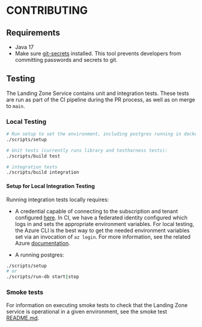 # CONTRIBUTING

## Requirements

- Java 17
- Make sure [git-secrets](https://github.com/awslabs/git-secrets) installed. This tool prevents developers from committing passwords and secrets to git.

## Testing

The Landing Zone Service contains unit and integration tests. These tests are run as part of the CI pipeline during the PR process,
as well as on merge to `main`.

### Local Testing

```sh
# Run setup to set the environment, including postgres running in docker:
./scripts/setup

# Unit tests (currently runs library and testharness tests):
./scripts/build test

# integration tests
./scripts/build integration
```

#### Setup for Local Integration Testing
Running integration tests locally requires:
* A credential capable of connecting to the subscription and tenant configured [here](https://github.com/DataBiosphere/terra-landing-zone-service/blob/main/service/src/test/java/bio/terra/landingzone/library/landingzones/AzureIntegrationUtils.java#L27).
  In CI, we have a federated identity configured which logs in and sets the appropriate environment variables. For local testing,
  the Azure CLI is the best way to get the needed environment variables set via an invocation of `az login`. For more information,
  see the related Azure [documentation](https://learn.microsoft.com/en-us/java/api/overview/azure/identity-readme?view=azure-java-stable#defaultazurecredential).

* A running postgres:
```sh
./scripts/setup
# or
./scripts/run-db start|stop
```

### Smoke tests

For information on executing smoke tests to check that the Landing Zone service is operational in a given environment, see the smoke test [README.md](./smoke_tests/README.md).
